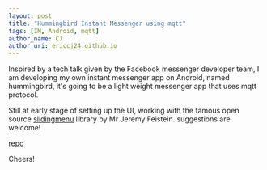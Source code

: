 ```yaml
---
layout: post
title: "Hummingbird Instant Messenger using mqtt"
tags: [IM, Android, mqtt]
author_name: CJ
author_uri: ericcj24.github.io
---
```


Inspired by a tech talk given by the Facebook messenger developer team, I am developing my own instant messenger app on Android, named hummingbird, it's going to be a light weight messenger app that uses mqtt protocol.

Still at early stage of setting up the UI, working with the famous open source [slidingmenu](https://github.com/jfeinstein10/SlidingMenu) library by Mr Jeremy Feistein. suggestions are welcome!

[repo](https://github.com/ericcj24/Hummingbird)

Cheers!
